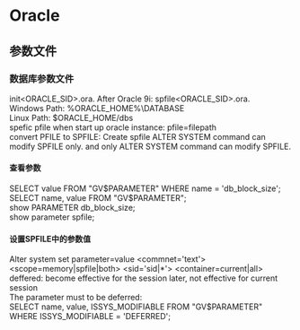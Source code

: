 # Oracle
## 参数文件
### 数据库参数文件
init<ORACLE_SID>.ora. After Oracle 9i: spfile<ORACLE_SID>.ora.  
Windows Path: %ORACLE_HOME%\DATABASE  
Linux Path: $ORACLE_HOME/dbs  
spefic pfile when start up oracle instance: pfile=filepath  
convert PFILE to SPFILE: Create spfile
ALTER SYSTEM command can modify SPFILE only. and only ALTER SYSTEM command can modify SPFILE.
#### 查看参数
SELECT value FROM "GV$PARAMETER" WHERE name = 'db_block_size';  
SELECT name, value FROM "GV$PARAMETER";  
show PARAMETER db_block_size;  
show parameter spfile;
#### 设置SPFILE中的参数值
Alter system set parameter=value <commnet='text'> <deferred> <scope=memory|spfile|both> <sid='sid|*'> <container=current|all>  
deffered: become effective for the session later, not effective for current session  
    The parameter must to be deferred:  
    SELECT name, value, ISSYS_MODIFIABLE FROM "GV$PARAMETER" WHERE ISSYS_MODIFIABLE = 'DEFERRED';  
